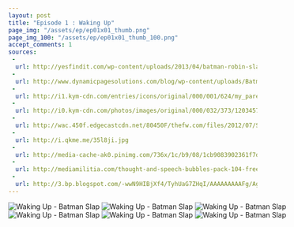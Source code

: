 ```yaml
---
layout: post
title: "Episode 1 : Waking Up"
page_img: "/assets/ep/ep01x01_thumb.png"
page_img_100: "/assets/ep/ep01x01_thumb_100.png"
accept_comments: 1
sources:
 - 
  url: http://yesfindit.com/wp-content/uploads/2013/04/batman-robin-slap-se2y3xby.jpg
 - 
  url: http://www.dynamicpagesolutions.com/blog/wp-content/uploads/Batman-Slap.jpg
 - 
  url: http://i1.kym-cdn.com/entries/icons/original/000/001/624/my_parents_are_deeaaaaaad.jpg
 - 
  url: http://i0.kym-cdn.com/photos/images/original/000/032/373/120345790360.jpg
 - 
  url: http://wac.450f.edgecastcdn.net/80450F/thefw.com/files/2012/07/Screen-shot-2012-07-18-at-1.26.31-PM.png
 - 
  url: http://i.qkme.me/35l8ji.jpg
 - 
  url: http://media-cache-ak0.pinimg.com/736x/1c/b9/08/1cb9083902361f7d1743f6563e158b48.jpg
 - 
  url: http://mediamilitia.com/thought-and-speech-bubbles-pack-104-free-vectors-and-images/
 - 
  url: http://3.bp.blogspot.com/-wwN9HIBjXf4/TyhUaG7ZHqI/AAAAAAAAAFg/AgMtJWkTAZ8/s1600/achievement_unlocked_2-1.jpg
---
```



<div style="margin-left: auto; margin-right: auto; width: 750px;">
	<img src="/assets/ep/ep01x01_01.png" alt="Waking Up - Batman Slap" />
	<img src="/assets/ep/ep01x01_02.png" alt="Waking Up - Batman Slap" />
	<img src="/assets/ep/ep01x01_03.png" alt="Waking Up - Batman Slap" />
	<img src="/assets/ep/ep01x01_04.png" alt="Waking Up - Batman Slap" />
	<img src="/assets/ep/ep01x01_05.png" alt="Waking Up - Batman Slap" />
	<img src="/assets/ep/ep01x01_06.png" alt="Waking Up - Batman Slap" />
</div>